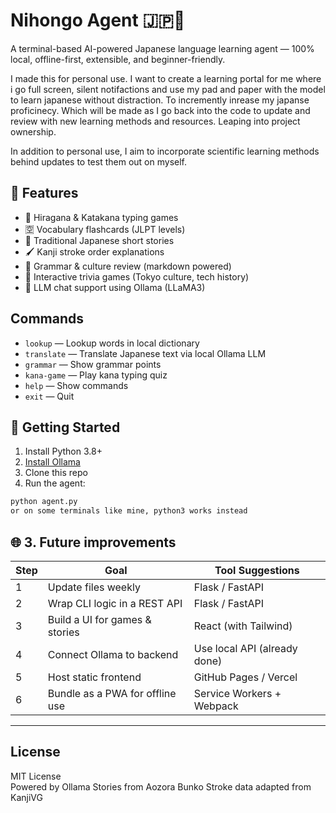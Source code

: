 # Nihongo Agent 🇯🇵🧠

A terminal-based AI-powered Japanese language learning agent — 100% local, offline-first, extensible, and beginner-friendly.

I made this for personal use. I want to create a learning portal for me where i go full screen, silent notifactions and use my pad and paper with the model to learn japanese without distraction. To incremently inrease my japanse proficinecy. Which will be made as I go back into the code to update and review with new learning methods and resources. Leaping into project ownership.

In addition to personal use, I aim to incorporate scientific learning methods behind updates to test them out on myself.


## 🌟 Features
- 🎴 Hiragana & Katakana typing games
- 🈳 Vocabulary flashcards (JLPT levels)
- 📖 Traditional Japanese short stories
- 🖌️ Kanji stroke order explanations
- 🧠 Grammar & culture review (markdown powered)
- 🧩 Interactive trivia games (Tokyo culture, tech history)
- 💬 LLM chat support using Ollama (LLaMA3)

## Commands

- `lookup` — Lookup words in local dictionary  
- `translate` — Translate Japanese text via local Ollama LLM  
- `grammar` — Show grammar points 
- `kana-game` — Play kana typing quiz  
- `help` — Show commands  
- `exit` — Quit  

## 🚀 Getting Started
1. Install Python 3.8+
2. [Install Ollama](https://ollama.com)
3. Clone this repo
4. Run the agent:

```bash
python agent.py
or on some terminals like mine, python3 works instead
```
## 🌐 3. **Future improvements**

| Step | Goal                                | Tool Suggestions                   |
|------|-------------------------------------|------------------------------------|
| 1    | Update files weekly                 | Flask / FastAPI                    |
| 2    | Wrap CLI logic in a REST API        | Flask / FastAPI                    |
| 3    | Build a UI for games & stories      | React (with Tailwind)              |
| 4    | Connect Ollama to backend           | Use local API (already done)       |
| 5    | Host static frontend                | GitHub Pages / Vercel              |
| 6    | Bundle as a PWA for offline use     | Service Workers + Webpack          |

---

## License

MIT License  
Powered by Ollama
Stories from Aozora Bunko
Stroke data adapted from KanjiVG
